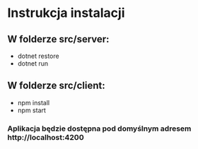 # Instrukcja instalacji
## W folderze src/server:
- dotnet restore
- dotnet run

## W folderze src/client:
-  npm install
-  npm start

### Aplikacja będzie dostępna pod domyślnym adresem http://localhost:4200